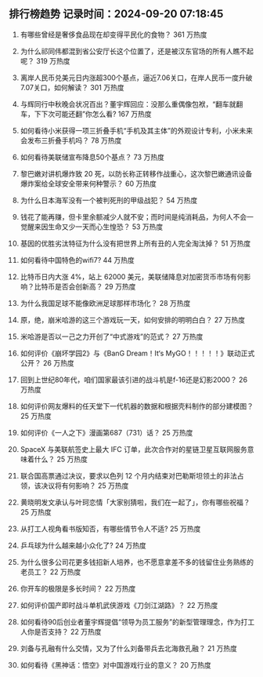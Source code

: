 
## 排行榜趋势 记录时间：2024-09-20 07:18:45
  
  1. 有哪些曾经是奢侈食品现在却变得平民化的食物？ 361 万热度
    
  2. 为什么祁同伟都混到省公安厅长这个位置了，还是被汉东官场的所有人瞧不起呢？ 319 万热度
    
  3. 离岸人民币兑美元日内涨超300个基点，逼近7.06关口，在岸人民币一度升破7.07关口，如何解读？ 301 万热度
    
  4. 与辉同行中秋晚会状况百出？董宇辉回应：没那么重偶像包袱，“翻车就翻车，下下次可能还翻”你怎么看? 167 万热度
    
  5. 如何看待小米获得一项三折叠手机“手机及其主体”的外观设计专利，小米未来会发布三折叠手机吗？ 78 万热度
    
  6. 如何看待美联储宣布降息50个基点？ 73 万热度
    
  7. 黎巴嫩对讲机爆炸致 20 死，以防长称正转移作战重心，这次黎巴嫩通讯设备爆炸案给全球安全带来何种警示？ 60 万热度
    
  8. 为什么日本海军没有一个被判死刑的甲级战犯？ 54 万热度
    
  9. 钱花了能再赚，但卡里余额减少人就不安；而时间是纯消耗品，为何人不会一觉醒来因生命又少一天而心生惶恐？ 53 万热度
    
  10. 基因的优胜劣汰特征为什么没有把世界上所有丑的人完全淘汰掉？ 51 万热度
    
  11. 如何看待中国特色的wifi7? 44 万热度
    
  12. 比特币日内大涨 4%，站上 62000 美元，美联储降息对加密货币市场有何影响？比特币是否会创新高？ 29 万热度
    
  13. 为什么我国足球不能像欧洲足球那样市场化？ 28 万热度
    
  14. 原，绝，崩米哈游的这三个游戏玩一天，如何安排的明明白白？ 27 万热度
    
  15. 米哈游是否以一己之力开创了“中式游戏”的范式？ 27 万热度
    
  16. 如何评价《崩坏学园2》与《BanG Dream！It‘s MyGO！！！！！》联动正式公开？ 26 万热度
    
  17. 回到上世纪80年代，咱们国家最该引进的战斗机是f-16还是幻影2000？ 26 万热度
    
  18. 如何评价网友爆料的任天堂下一代机器的数据和根据壳料制作的部分建模图？ 25 万热度
    
  19. 如何评价《一人之下》漫画第687（731）话？ 25 万热度
    
  20. SpaceX 与美联航签史上最大 IFC 订单，此次合作对的星链卫星互联网服务意味着什么？ 25 万热度
    
  21. 联合国高票通过决议，要求以色列 12 个月内结束对巴勒斯坦领土的非法占领，该决议将有何影响？ 25 万热度
    
  22. 黄晓明发文承认与叶珂恋情「大家别猜啦，我们在一起了」，你有哪些祝福？ 25 万热度
    
  23. 从打工人视角看书版知否，有哪些情节令人不适? 25 万热度
    
  24. 乒乓球为什么越来越小众化了? 24 万热度
    
  25. 为什么很多公司花更多钱招新人培养，也不愿意拿差不多的钱留住业务熟练的老员工？ 22 万热度
    
  26. 你开车的极限是多长时间？ 22 万热度
    
  27. 如何评价国产即时战斗单机武侠游戏《刀剑江湖路》？ 22 万热度
    
  28. 如何看待90后创业者董宇辉提倡“领导为员工服务”的新型管理理念，作为打工人你是否支持？ 22 万热度
    
  29. 刘备与孔融有什么交情，又为了什么刘备带兵去北海救孔融？ 21 万热度
    
  30. 如何看待《黑神话：悟空》对中国游戏行业的意义？ 20 万热度
    